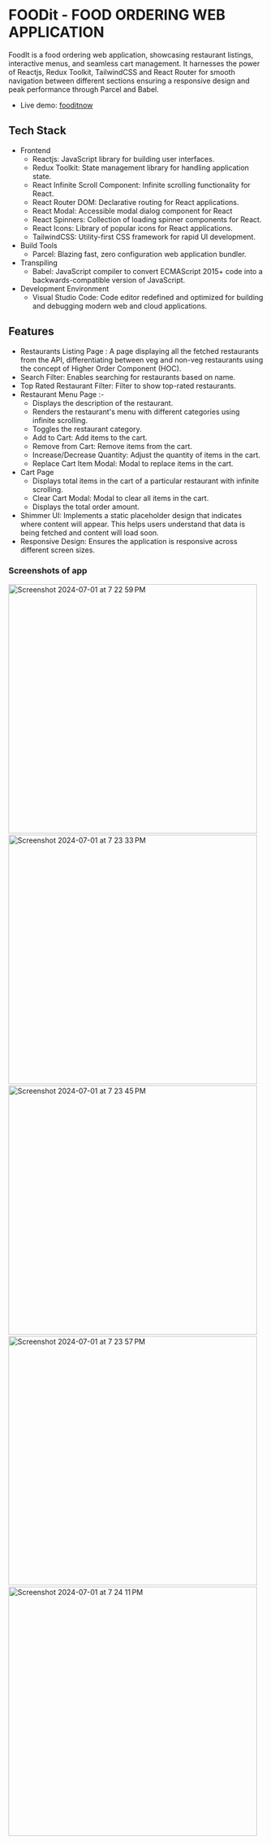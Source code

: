 # FOODit - FOOD ORDERING WEB APPLICATION  

FoodIt is a food ordering web application, showcasing restaurant listings, interactive menus, and seamless cart management. It harnesses the power of Reactjs, Redux Toolkit, TailwindCSS and React Router for smooth navigation between different sections ensuring a responsive design and peak performance through Parcel and Babel.

- Live demo: [fooditnow](https://fooditnow.netlify.app/)

## Tech Stack
- Frontend
   - Reactjs: JavaScript library for building user interfaces.
   - Redux Toolkit: State management library for handling application state.
   - React Infinite Scroll Component: Infinite scrolling functionality for React.
   - React Router DOM: Declarative routing for React applications.
   - React Modal: Accessible modal dialog component for React
   - React Spinners: Collection of loading spinner components for React.
   - React Icons: Library of popular icons for React applications.
   - TailwindCSS: Utility-first CSS framework for rapid UI development.
- Build Tools
   - Parcel: Blazing fast, zero configuration web application bundler.
- Transpiling
   - Babel: JavaScript compiler to convert ECMAScript 2015+ code into a backwards-compatible version of JavaScript.
- Development Environment
   - Visual Studio Code: Code editor redefined and optimized for building and debugging modern web and cloud applications.

## Features
- Restaurants Listing Page : A page displaying all the fetched restaurants from the API, differentiating between veg and non-veg restaurants using the concept of Higher Order Component (HOC).
- Search Filter: Enables searching for restaurants based on name.
- Top Rated Restaurant Filter: Filter to show top-rated restaurants.
- Restaurant Menu Page :-
   - Displays the description of the restaurant.
   - Renders the restaurant's menu with different categories using infinite scrolling.
   - Toggles the restaurant category.
   - Add to Cart: Add items to the cart.
   - Remove from Cart: Remove items from the cart.
   - Increase/Decrease Quantity: Adjust the quantity of items in the cart.
   - Replace Cart Item Modal: Modal to replace items in the cart.
- Cart Page
   - Displays total items in the cart of a particular restaurant with infinite scrolling.
   - Clear Cart Modal: Modal to clear all items in the cart.
   - Displays the total order amount.
- Shimmer UI: Implements a static placeholder design that indicates where content will appear. This helps users understand that data is being fetched and content will load soon.
- Responsive Design: Ensures the application is responsive across different screen sizes.


### Screenshots of app

<img width="490" alt="Screenshot 2024-07-01 at 7 22 59 PM" src="https://github.com/chandana105/foodOrderingWebApp/assets/39641650/877ecd1a-a6fd-4ba0-a34d-2e976df71c17"> &nbsp; 
<img width="490" alt="Screenshot 2024-07-01 at 7 23 33 PM" src="https://github.com/chandana105/foodOrderingWebApp/assets/39641650/3c784391-6e13-4238-acaa-ed33ac36654c"> &nbsp; 
<img width="490" alt="Screenshot 2024-07-01 at 7 23 45 PM" src="https://github.com/chandana105/foodOrderingWebApp/assets/39641650/05b74ec5-dd26-4526-a576-7856ded3af04"> &nbsp;
<img width="490" alt="Screenshot 2024-07-01 at 7 23 57 PM" src="https://github.com/chandana105/foodOrderingWebApp/assets/39641650/d502f558-52e2-4ca6-a120-dac19dd32865"> &nbsp;
<img width="490" alt="Screenshot 2024-07-01 at 7 24 11 PM" src="https://github.com/chandana105/foodOrderingWebApp/assets/39641650/e4cc4110-98ad-4d25-8bfc-5b69778180ef"> &nbsp; 






